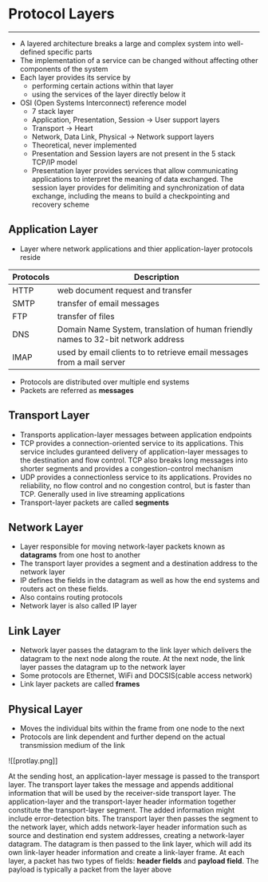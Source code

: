 # Protocol Layers
----
- A layered architecture breaks a large and complex system into well-defined specific parts
- The implementation of a service can be changed without affecting other components of the system
- Each layer provides its service by 
	- performing certain actions within that layer
	- using the services of the layer directly below it
- OSI (Open Systems Interconnect) reference model 
	- 7 stack layer
	- Application, Presentation, Session -> User support layers
	- Transport -> Heart
	- Network, Data Link, Physical -> Network support layers
	- Theoretical, never implemented
	- Presentation and Session layers are not present in the 5 stack TCP/IP model
	- Presentation layer provides services that allow communicating applications to interpret the meaning of data exchanged. The session layer provides for delimiting and synchronization of data exchange, including the means to build a checkpointing and recovery scheme

## Application Layer
- Layer where network applications and thier application-layer protocols reside

| Protocols | Description                                                                       |
| --------- | --------------------------------------------------------------------------------- |
| HTTP      | web document request and transfer                                                 |
| SMTP      | transfer of email messages                                                        |
| FTP       | transfer of files                                                                 |
| DNS       | Domain Name System, translation of human friendly names to 32-bit network address |
| IMAP      | used by email clients to to retrieve email messages from a mail server                                                                                  |

- Protocols are distributed over multiple end systems
- Packets are referred as **messages**

## Transport Layer
- Transports application-layer messages between application endpoints
- TCP provides a connection-oriented service to its applications. This service includes guranteed delivery of application-layer messages to the destination and flow control. TCP also breaks long messages into shorter segments and provides a congestion-control mechanism
- UDP provides a connectionless service to its applications. Provides no reliability, no flow control and no congestion control, but is faster than TCP. Generally used in live streaming applications
- Transport-layer packets are called **segments**

## Network Layer
- Layer responsible for moving network-layer packets known as **datagrams** from one host to another
- The transport layer provides a segment and a destination address to the network layer
- IP defines the fields in the datagram as well as how the end systems and routers act on these fields. 
- Also contains routing protocols
- Network layer is also called IP layer

## Link Layer
- Network layer passes the datagram to the link layer which delivers the datagram to the next node along the route. At the next node, the link layer passes the datagram up to the network layer
- Some protocols are Ethernet, WiFi and DOCSIS(cable access network)
- Link layer packets are called **frames**

## Physical Layer
- Moves the individual bits within the frame from one node to the next
- Protocols are link dependent and further depend on the actual transmission medium of the link

![[protlay.png]]

At the sending host, an application-layer message is passed to the transport layer. The transport layer takes the message and appends additional information that will be used by the receiver-side transport layer. The application-layer and the transport-layer header information together constitute the transport-layer segment. The added information might include error-detection bits. The transport layer then passes the segment to the network layer, which adds network-layer header information such as source and destination end system addresses, creating a network-layer datagram. The datagram is then passed to the link layer, which will add its own link-layer header information and create a link-layer frame. At each layer, a packet has two types of fields: **header fields** and **payload field**. The payload is typically a packet from the layer above